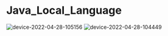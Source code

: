 # Java_Local_Language
![device-2022-04-28-105156](https://user-images.githubusercontent.com/60017090/165805928-75d6af3c-f510-4476-8ab8-28a4f2527a04.png)
![device-2022-04-28-104449](https://user-images.githubusercontent.com/60017090/165805954-987b3b13-202a-46de-a78f-6ef5d1c473a7.png)
